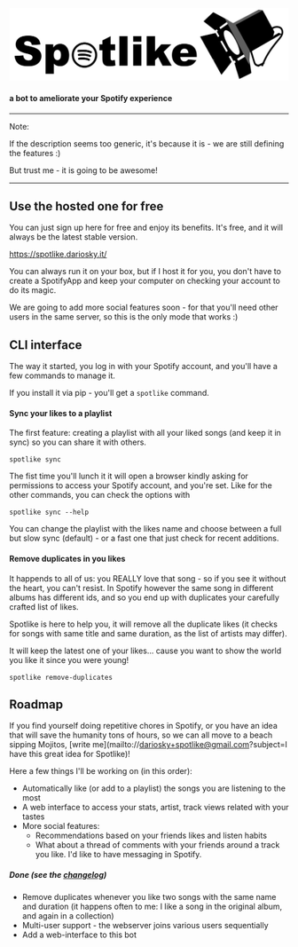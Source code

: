 ![Spotlike](src/assets/spotlike.svg)

#### a bot to ameliorate your Spotify experience

----
Note:

If the description seems too generic, it's because it is - we are still defining the features :)

But trust me - it is going to be awesome!

----

## Use the hosted one for free
You can just sign up here for free and enjoy its benefits.
It's free, and it will always be the latest stable version.

https://spotlike.dariosky.it/

You can always run it on your box, but if  I host it for you,
you don't have to create a SpotifyApp and keep your computer
on checking your account to do its magic.

We are going to add more social features soon - for that you'll need
other users in the same server, so this is the only mode that works :)

## CLI interface

The way it started, you log in with your Spotify account, and you'll have a few
commands to manage it.

If you install it via pip - you'll get a `spotlike` command.

#### Sync your likes to a playlist
The first feature: creating a playlist with all
your liked songs (and keep it in sync) so you can share it with others.

```shell script
spotlike sync
```

The fist time you'll lunch it it will open a browser kindly asking
 for permissions to access your Spotify account, and you're set.
Like for the other commands, you can check the options with 

```shell script
spotlike sync --help
```

You can change the playlist with the likes name and choose between
a full but slow sync (default) - or a fast one that just check for recent
additions.

#### Remove duplicates in you likes

It happends to all of us: you REALLY love that song - so if you see it without the heart,
you can't resist. In Spotify however the same song in different albums has different ids,
and so you end up with duplicates your carefully crafted list of likes.

Spotlike is here to help you, it will remove all the duplicate likes
(it checks for songs with same title and same duration, as the list of artists may differ).

It will keep the latest one of your likes... cause you want to show the world you like it since
you were young! 

```shell script
spotlike remove-duplicates
```


## Roadmap

If you find yourself doing repetitive chores in Spotify, or you have an
idea that will save the humanity tons of hours, so we can all move to a beach
sipping Mojitos, [write me](mailto://dariosky+spotlike@gmail.com?subject=I have this great idea for Spotlike)!

Here a few things I'll be working on (in this order):

* Automatically like (or add to a playlist) the songs you are listening to the most
* A web interface to access your stats, artist, track views related with your tastes
* More social features:
  * Recommendations based on your friends likes and listen habits
  * What about a thread of comments with your friends around a track you
    like. I'd like to have messaging in Spotify.
  
 ##### Done (see the [changelog](CHANGELOG.md))

* Remove duplicates whenever you like two songs with the same name and duration
  (it happens often to me: I like a song in the original album, and again in a collection)
* Multi-user support - the webserver joins various users sequentially 
* Add a web-interface to this bot
